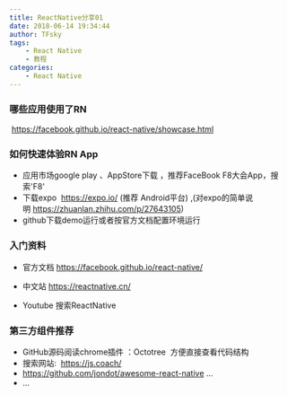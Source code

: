 ```yaml
---
title: ReactNative分享01
date: 2018-06-14 19:34:44
author: TFsky
tags: 
	- React Native
	- 教程
categories: 
	- React Native	
---
```


### 哪些应用使用了RN

 https://facebook.github.io/react-native/showcase.html

### 如何快速体验RN App

- 应用市场google play 、AppStore下载 ，推荐FaceBook F8大会App，搜索'F8'
- 下载expo  <https://expo.io/> (推荐 Android平台)  ,(对expo的简单说明 <https://zhuanlan.zhihu.com/p/27643105>)
- github下载demo运行或者按官方文档配置环境运行

### 入门资料

- 官方文档 <https://facebook.github.io/react-native/>

- 中文站  <https://reactnative.cn/>

- Youtube 搜索ReactNative

### 第三方组件推荐 

- GitHub源码阅读chrome插件 ：Octotree    方便直接查看代码结构 
- 搜索网站:   <https://js.coach/>    
-  <https://github.com/jondot/awesome-react-native>  ...
- ...

